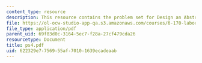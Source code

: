 ```yaml
---
content_type: resource
description: This resource contains the problem set for Design an Abstract Data Type.
file: https://ol-ocw-studio-app-qa.s3.amazonaws.com/courses/6-170-laboratory-in-software-engineering-fall-2005/622329e7756955af70101639ecadeaab_ps4.pdf
file_type: application/pdf
parent_uid: 69f83d0c-3164-5ec7-f28a-27cf479cda26
resourcetype: Document
title: ps4.pdf
uid: 622329e7-7569-55af-7010-1639ecadeaab
---
```

